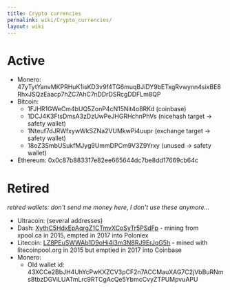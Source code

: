 ```yaml
---
title: Crypto currencies
permalink: wiki/Crypto_currencies/
layout: wiki
---
```


Active
======

-   Monero:
    47yTytYanvMKPRHuK1isKD3v9f4TG6muqBJiDY9bETxgRvwynn4sixBE8RhxJSQzEaacp7hZC7AhC7nDDrDSRcgDDFLm8QP
-   Bitcoin:
    -   1FJHR1GWeCm4bUQ5ZonP4cN15Nit4o8RKd (coinbase)
    -   1DCJ4K3FtsDmsA3zDzUwPeJHGRHchnPhVs (nicehash target -> safety wallet)
    -   1Nteuf7dJRWfxywWkSZNa2VUMkwPi4uupr (exchange target -> safety wallet)
    -   18oZ3SmbUSukfMJyg9UmmDPCm9V3Z9Yrxy (unused -> safety wallet)
-   Ethereum: 0x0c87b883317e82ee665644dc7be8dd17669cb64c

Retired
=======

  
*retired wallets: don't send me money here, I don't use these
anymore...*

-   Ultracoin: (several addresses)
-   Dash:
    [XythC5HdxEpAqrgZ1CTmvXCoSyTr5PSdFp](https://chainz.cryptoid.info/dash/address.dws?XythC5HdxEpAqrgZ1CTmvXCoSyTr5PSdFp.htm) -
    mining from xpool.ca in 2015, empted in 2017 into Poloniex
-   Litecoin:
    [LZ8PEuSWWAb1D9oHi4i3m3N8RJ9ErJqG5h](http://ltc.blockr.io/address/info/LZ8PEuSWWAb1D9oHi4i3m3N8RJ9ErJqG5h) -
    mined with litecoinpool.org in 2015 but emptied in 2017 into
    Coinbase
-   Monero:
    -   Old wallet id:
        43XCCe2BbJH4UhYcPwKXZCV3pCF2n7ACCMauXAG7C2jVbBuRNms8tbzDGViLUATmLrc9RTCgAcQe5YbmcCvyZTPUMpvuAPU

